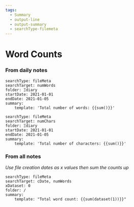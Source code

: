 ```yaml
---
tags:
  - Summary
  - output-line
  - output-summary
  - searchType-filemeta
---
```

# Word Counts
### From daily notes

```tracker
searchType: fileMeta
searchTarget: numWords
folder: Ξdiary
startDate: 2021-01-01
endDate: 2021-01-05
summary:
    template: 'Total number of words: {{sum()}}'
```

```tracker
searchType: fileMeta
searchTarget: numChars
folder: Ξdiary
startDate: 2021-01-01
endDate: 2021-01-05
summary:
    template: 'Total number of characters: {{sum()}}'
```

### From all notes

_Use file creation dates as x values then sum the counts up_

```tracker
searchType: fileMeta
searchTarget: cDate, numWords
xDataset: 0
folder: /
summary:
    template: "Total word count: {{sum(dataset(1))}}"
```
